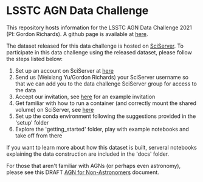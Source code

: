 # LSSTC AGN Data Challenge
This repository hosts information for the LSSTC AGN Data Challenge 2021 (PI: Gordon Richards). A github page is available at [here](https://richardsgroup.github.io/AGN_DataChallenge/).

The dataset released for this data challenge is hosted on [SciServer](https://www.sciserver.org/). To participate in this data challenge using the released dataset, please follow the steps listed below:
1. Set up an account on SciServer at [here](https://www.sciserver.org/)
2. Send us (Weixiang Yu/Gordon Richards) your SciServer username so that we can add you to the data challenge SciServer group for access to the data
3. Accept our invitation, see [here](https://github.com/RichardsGroup/LSST_training/blob/master/Setup/sciserver.pdf) for an example invitation
4. Get familiar with how to run a container (and correctly mount the shared volume) on SciServer, see [here](https://github.com/RichardsGroup/LSST_training/blob/master/Setup/Container.ipynb)
5. Set up the conda environment following the suggestions provided in the 'setup' folder
6. Explore the 'getting_started' folder, play with example notebooks and take off from there

If you want to learn more about how this dataset is built, serveral notebooks explaining the data construction are included in the 'docs' folder.

For those that aren't familiar with AGNs (or perhaps even astronomy), please see this DRAFT [AGN for Non-Astronomers](https://www.overleaf.com/read/vtnrpcprjdns) document.

